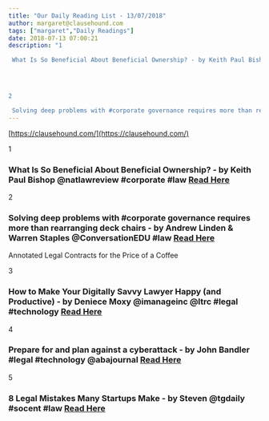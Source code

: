 ```yaml
---
title: "Our Daily Reading List - 13/07/2018"
author: margaret@clausehound.com
tags: ["margaret","Daily Readings"]
date: 2018-07-13 07:00:21
description: "1

 What Is So Beneficial About Beneficial Ownership? - by Keith Paul Bishop @natlawreview #corporate #law Read Here

 


2

 Solving deep problems with #corporate governance requires more than rea..."
---
```


[https://clausehound.com/](https://clausehound.com/)

1

###  What Is So Beneficial About Beneficial Ownership? - by Keith Paul Bishop @natlawreview #corporate #law [Read Here](https://www.natlawreview.com/article/what-so-beneficial-about-beneficial-ownership)

 

2

###  Solving deep problems with #corporate governance requires more than rearranging deck chairs - by Andrew Linden & Warren Staples @ConversationEDU #law [Read Here](http://theconversation.com/solving-deep-problems-with-corporate-governance-requires-more-than-rearranging-deck-chairs-99297)

Annotated Legal Contracts
for the Price of a Coffee

3

###  How to Make Your Digitally Savvy Lawyer Happy (and Productive) - by Deniece Moxy @imanageinc @ltrc #legal #technology [Read Here](http://www.lawtechnologytoday.org/2018/06/digitally-savvy-lawyer/)

 

4

###  Prepare for and plan against a cyberattack - by John Bandler #legal #technology @abajournal [Read Here](http://www.abajournal.com/magazine/article/prepare_plan_against_cyberattack)

 

5

###  8 Legal Mistakes Many Startups Make - by Steven @tgdaily #socent #law [Read Here](http://www.tgdaily.com/enterprise/startups/8-legal-mistakes-many-startups-make)

 
